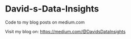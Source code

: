 # David-s-Data-Insights
Code to my blog posts on medium.com

Visit my blog on: https://medium.com/@DavidsDataInsights
